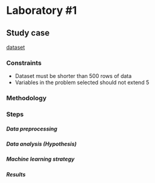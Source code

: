 # Laboratory #1

## Study case


[dataset](https://www.kaggle.com/datasets/arnavvvvv/spotify-music/discussion)

### Constraints

- Dataset must be shorter than 500 rows of data
- Variables in the problem selected should not extend 5

### Methodology

### Steps

##### Data preprocessing 

##### Data analysis (Hypothesis)

##### Machine learning strategy

##### Results


